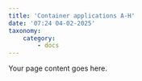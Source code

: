 ```yaml
---
title: 'Container applications A-H'
date: '07:24 04-02-2025'
taxonomy:
    category:
        - docs
---
```


Your page content goes here.